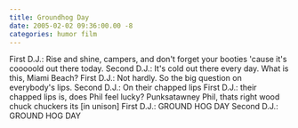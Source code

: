 ```yaml
---
title: Groundhog Day
date: 2005-02-02 09:36:00.00 -8
categories: humor film
---
```

First D.J.: Rise and shine, campers, and don't forget your booties
'cause it's cooooold out there today.
Second D.J.: It's cold out there every day. What is this, Miami Beach?
First D.J.: Not hardly. So the big question on everybody's lips.
Second D.J.: On their chapped lips
First D.J.: their chapped lips is, does Phil feel lucky? Punksatawney
Phil, thats right wood chuck chuckers its
[in unison]
First D.J.: GROUND HOG DAY
Second D.J.: GROUND HOG DAY
